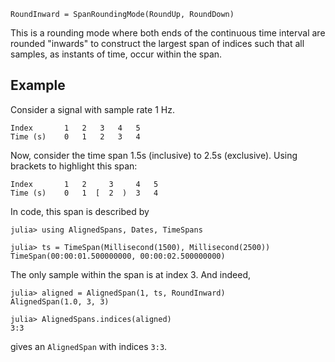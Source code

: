 ```
RoundInward = SpanRoundingMode(RoundUp, RoundDown)
```

This is a rounding mode where both ends of the continuous time interval are rounded "inwards" to construct the largest span of indices such that all samples, as instants of time, occur within the span.

## Example

Consider a signal with sample rate 1 Hz.

```
Index       1   2   3   4   5
Time (s)    0   1   2   3   4
```

Now, consider the time span 1.5s (inclusive) to 2.5s (exclusive). Using brackets to highlight this span:

```
Index       1   2     3     4   5
Time (s)    0   1  [  2  )  3   4
```

In code, this span is described by

```jldoctest RoundInward
julia> using AlignedSpans, Dates, TimeSpans

julia> ts = TimeSpan(Millisecond(1500), Millisecond(2500))
TimeSpan(00:00:01.500000000, 00:00:02.500000000)
```

The only sample within the span is at index 3. And indeed,

```jldoctest RoundInward
julia> aligned = AlignedSpan(1, ts, RoundInward)
AlignedSpan(1.0, 3, 3)

julia> AlignedSpans.indices(aligned)
3:3
```

gives an `AlignedSpan` with indices `3:3`.
